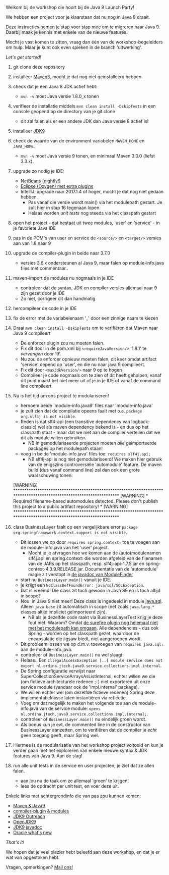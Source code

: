 Welkom bij de workshop die hoort bij de Java 9 Launch Party!

We hebben een project voor je klaarstaan dat nu nog in Java 8 draait.

Deze instructies nemen je stap voor stap mee om te migreren naar Java 9. 
Daarbij maak je kennis met enkele van de nieuwe features.

Mocht je vast komen te zitten, vraag dan één van de workshop-begeleiders om hulp.
Maar je kunt ook even spieken in de branch 'uitwerking'.

_Let's get started!_

1. git clone deze repository
1. installeer [Maven3](https://maven.apache.org/download.cgi), mocht je dat nog niet ge&iuml;nstalleerd hebben
1. check dat je een Java 8 JDK actief hebt: 
	- `mvn -v` moet Java versie 1.8.0_x tonen
1. verifieer de installatie middels `mvn clean install -DskipTests` in een console geopend op de directory van je git clone
    - dit zal falen als er een andere JDK dan Java versie 8 actief is!
1. installeer [JDK9](http://jdk.java.net/9/) 
1. check de waarde van de environment variabelen `MAVEN_HOME` en `JAVA_HOME`.
	- `mvn -v` moet Java versie 9 tonen, en minimaal Maven 3.0.0 (liefst 3.3.x).
1. upgrade zo nodig je IDE:
	- [NetBeans (nightly!)](http://wiki.netbeans.org/JDK9Support) 
	- [Eclipse (Oxygen) met extra plugins](https://marketplace.eclipse.org/content/java-9-support-beta-oxygen)
	- IntelliJ: upgrade naar 2017.1.4 of hoger, mocht je dat nog niet gedaan hebben.
	    - Pas vanaf die versie wordt main() via het modulepath gestart. Je zult hier in stap 16 tegenaan lopen.
	    - Helaas worden _unit tests_ nog steeds via het classpath gestart
1. open het project - dat bestaat uit twee modules, 'user' en 'service' - in je favoriete Java IDE
1. pas in de POM's van user en service de `<source/>` en `<target/>` versies aan van 1.8 naar 9
1. upgrade de compiler-plugin in beide naar 3.7.0
	- versies 3.6.x ondersteunen al Java 9, maar falen op module-info.java files met commentaar..
1. maven-import de modules nu nogmaals in je IDE
	- controleer dat de syntax, JDK en compiler versies allemaal naar 9 zijn gezet door je IDE
	- Zo niet, corrigeer dit dan handmatig
1. hercompileer de code in je IDE
1. fix de error met de variabelenaam '_' door een zinnige naam te kiezen  
1. Draai `mvn clean install -DskipTests` om te verifiëren dat Maven naar Java 9 compileert
	- De enforcer plugin zou nu moeten falen. 
	- Fix dit door in de pom.xml bij `<requireJavaVersion/>` '1.8.1' te _vervangen_ door '9'.
	- Nu zou de enforcer opnieuw moeten falen, dit keer omdat artifact 'service' depend op 'user', en die nu naar java 9 compileert.
	- Fix dit door `<maxJdkVersion/>` naar 9 op te hogen
	- Compileer je code nogmaals om te zien of dit heeft geholpen; vanaf dit punt maakt het niet meer uit of je in je IDE of vanaf de command line compileert.
1. Nu is het tijd om ons project te modulariseren!
	- hernoem beide 'module-info.java9' files naar 'module-info.java'
	- je zult zien dat de compilatie opeens faalt met o.a. `package org.slf4j is not visible`.
	- Reden is dat slf4-api (een transitive dependency van logback-classic) wel als maven dependency bekend is - en dus op het classpath staat - maar dat we niet aan de compiler vertellen dat we dit als module willen gebruiken.
		- NB In gemodulariseerde projecten moeten _alle_ geimporteerde packages op het modulepath staan!
	- voeg in beide 'module-info.java' files toe: `requires slf4j.api;`
		- NB slf4j-api is nog niet gemodulariseerd! We maken hier gebruik van de enigszins controversi&euml;le 'automodule' feature. De maven build (dus vanaf command line) zal dan ook een grote waarschuwing tonen:
	
    [WARNING] ********************************************************************************************************************
    [WARNING] * Required filename-based automodules detected. Please don't publish this project to a public artifact repository! *
    [WARNING] ********************************************************************************************************************

1. class BusinessLayer faalt op een vergelijkbare error `package org.springframework.context.support is not visible`. 
	- Dit lossen we op door `requires spring.context;` toe te voegen aan de module-info.java van het 'user' project.
		- Mocht je je afvragen hoe we komen aan de (auto)modulenamen slf4j.api en spring.context: die worden afgeleid van de filenamen van de JARs op het classpath, resp. slf4j-api-1.7.5.jar en spring-context-4.3.9.RELEASE.jar. Documentatie van de 'automodule' magie zit verstopt in [de javadoc van ModuleFinder](http://download.java.net/java/jigsaw/docs/api/java/lang/module/ModuleFinder.html#of-java.nio.file.Path...-)
	- start nu `BusinessLayer.main()` vanuit je IDE.
	- je krijgt een `NoClassDefFoundError: java/sql/SQLException`.
	- Dat is vreemd! Die class zit toch gewoon in Java SE en is toch altijd in scope?
	- Nou: in Java 9 niet meer! Deze class is ingedeeld in module [java.sql](http://download.java.net/java/jdk9/docs/api/java.sql-summary.html). Alleen `java.base` zit automatisch in scope (net zoals `java.lang.*` classes altijd impliciet ge&iuml;mporteerd zijn).
	    - NB als je dezelfde code raakt via BusinessLayerTest krijg je deze fout niet. Waarom? Omdat [de surefire plugin nog helemaal niet met het modulepath kan omgaan](https://issues.apache.org/jira/browse/SUREFIRE-1262). Alle dependencies - dus ook Spring - worden op het classpath gezet, waardoor de encapsulatie die jigsaw biedt, niet aangeroepen wordt.
	- Dit probleem lossen we op d.m.v. toevoegen van `requires java.sql;` aan de module-info.java.
	- controleer of `BusinessLayer.main()` nu wel slaagt.
	- Helaas.. Een `IllegalAccessException [..] module service does not export nl.ordina.jtech.java9.service.collections.impl.internal`.
	- De Spring configuratie verwijst naar SuperCollectionServiceArraysAsListInternal, echter willen we die (om fictieve architecturele redenen ;-) niet exporteren uit onze service module (vandaar ook de 'impl.internal' package).
	- We willen echter wel (om dezelfde fictieve redenen) Spring deze implementatieklasse laten instanti&euml;ren via reflectie. 
	- Voeg om dat mogelijk te maken het volgende toe aan de module-info.java van de service module: `opens nl.ordina.jtech.java9.service.collections.impl.internal;`.
	- controleer of `BusinessLayer.main()` nu eindelijk groen wordt.
	- Als bonus kun je evt. de commented line in de constructor van BusinessLayer aanzetten, om te verifi&euml;ren dat de compiler je _echt_ geen toegang geeft, maar Spring wel.
1. Hiermee is de modularisatie van het workshop project voltooid en kun je verder gaan met het exploreren van enkele nieuwe syntax & JDK features van Java 9. Aan de slag! 
1. run alle unit tests in de service en user projecten; je ziet dat ze allen falen.
	- aan jou nu de taak om ze allemaal 'groen' te krijgen!
	- lees de opdracht per unit test, en voer deze uit.
	
Enkele links met achtergrondinfo die van pas zou kunnen komen:

- [Maven & Java9](https://cwiki.apache.org/confluence/display/MAVEN/Java+9+-+Jigsaw)
- [compiler-plugin & modules](https://maven.apache.org/plugins/maven-compiler-plugin/examples/module-info.html)
- [JDK9 Outreach](https://wiki.openjdk.java.net/display/Adoption/JDK+9+Outreach)
- [OpenJDK9](http://openjdk.java.net/projects/jdk9)
- [JDK9 javadoc](http://download.java.net/java/jdk9/docs/api/overview-summary.html)
- [Oracle what's new](https://docs.oracle.com/javase/9/whatsnew/toc.htm#JSNEW-GUID-C23AFD78-C777-460B-8ACE-58BE5EA681F6)

_That's it!_

We hopen dat je veel plezier hebt beleefd aan deze workshop, en dat je er wat van opgestoken hebt. 

Vragen, opmerkingen? [Mail ons!](mailto:jtech@ordina.nl)
